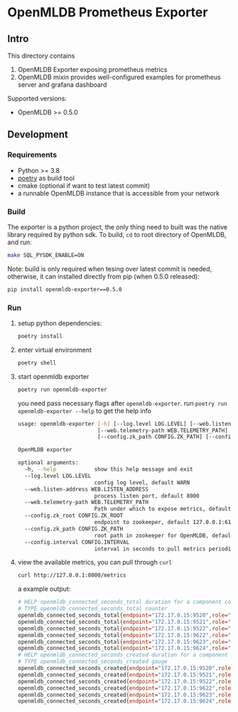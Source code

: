# OpenMLDB Prometheus Exporter

## Intro

This directory contains

1. OpenMLDB Exporter exposing prometheus metrics
2. OpenMLDB mixin provides well-configured examples for prometheus server and grafana dashboard

Supported versions:

+ OpenMLDB >= 0.5.0

## Development

### Requirements

- Python >= 3.8 
- [poetry](https://github.com/python-poetry/poetry) as build tool
- cmake (optional if want to test latest commit)
- a runnable OpenMLDB instance that is accessible from your network

### Build

The exporter is a python project, the only thing need to built was the native library required by python sdk. To build, `cd` to root directory of OpenMLDB, and run:

```bash
make SQL_PYSDK_ENABLE=ON
```

Note: build is only required when tesing over latest commit is needed, otherwise, it can installed directly from pip (when 0.5.0 released):

```bash
pip install openmldb-exporter==0.5.0
```

### Run

1. setup python dependencies:

   ```bash
   poetry install
   ```

2. enter virtual environment

   ```bash
   poetry shell
   ```

3. start openmldb exporter

   ```bash
   poetry run openmldb-exporter
   ```

   you need pass necessary flags after `openmldb-exporter`. run `poetry run openmldb-exporter --help` to get the help info

   ```bash
   usage: openmldb-exporter [-h] [--log.level LOG.LEVEL] [--web.listen-address WEB.LISTEN_ADDRESS]
                            [--web.telemetry-path WEB.TELEMETRY_PATH] [--config.zk_root CONFIG.ZK_ROOT]
                            [--config.zk_path CONFIG.ZK_PATH] [--config.interval CONFIG.INTERVAL]
   
   OpenMLDB exporter
   
   optional arguments:
     -h, --help            show this help message and exit
     --log.level LOG.LEVEL
                           config log level, default WARN
     --web.listen-address WEB.LISTEN_ADDRESS
                           process listen port, default 8000
     --web.telemetry-path WEB.TELEMETRY_PATH
                           Path under which to expose metrics, default metrics
     --config.zk_root CONFIG.ZK_ROOT
                           endpoint to zookeeper, default 127.0.0.1:6181
     --config.zk_path CONFIG.ZK_PATH
                           root path in zookeeper for OpenMLDB, default /
     --config.interval CONFIG.INTERVAL
                           interval in seconds to pull metrics periodically, default 30.0
   ```

4. view the available metrics, you can pull through `curl`

   ```bash
   curl http://127.0.0.1:8000/metrics
   ```

   a example output:

   ```bash
   # HELP openmldb_connected_seconds_total duration for a component conncted time in seconds                              
   # TYPE openmldb_connected_seconds_total counter                                                                        
   openmldb_connected_seconds_total{endpoint="172.17.0.15:9520",role="tablet"} 208834.70900011063                         
   openmldb_connected_seconds_total{endpoint="172.17.0.15:9521",role="tablet"} 208834.70700001717                         
   openmldb_connected_seconds_total{endpoint="172.17.0.15:9522",role="tablet"} 208834.71399998665                         
   openmldb_connected_seconds_total{endpoint="172.17.0.15:9622",role="nameserver"} 208833.70000004768                     
   openmldb_connected_seconds_total{endpoint="172.17.0.15:9623",role="nameserver"} 208831.70900011063                     
   openmldb_connected_seconds_total{endpoint="172.17.0.15:9624",role="nameserver"} 208829.7230000496                      
   # HELP openmldb_connected_seconds_created duration for a component conncted time in seconds                            
   # TYPE openmldb_connected_seconds_created gauge                                                                        
   openmldb_connected_seconds_created{endpoint="172.17.0.15:9520",role="tablet"} 1.6501813860467942e+09                   
   openmldb_connected_seconds_created{endpoint="172.17.0.15:9521",role="tablet"} 1.6501813860495396e+09                   
   openmldb_connected_seconds_created{endpoint="172.17.0.15:9522",role="tablet"} 1.650181386050323e+09                    
   openmldb_connected_seconds_created{endpoint="172.17.0.15:9622",role="nameserver"} 1.6501813860512116e+09               
   openmldb_connected_seconds_created{endpoint="172.17.0.15:9623",role="nameserver"} 1.650181386051238e+09                
   openmldb_connected_seconds_created{endpoint="172.17.0.15:9624",role="nameserver"} 1.6501813860512598e+09               
   ```
